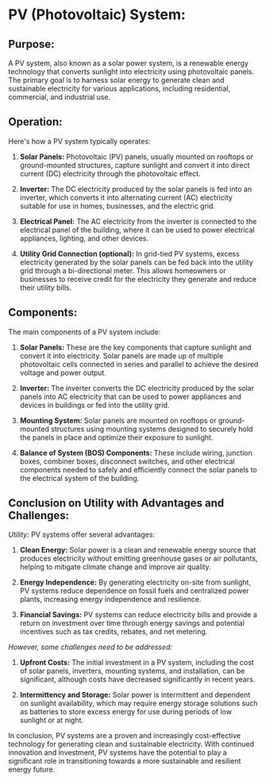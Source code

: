 # PV (Photovoltaic) System:

## Purpose:

A PV system, also known as a solar power system, is a renewable energy technology that converts sunlight into electricity using photovoltaic panels. The primary goal is to harness solar energy to generate clean and sustainable electricity for various applications, including residential, commercial, and industrial use.

## Operation:

Here's how a PV system typically operates:

1. **Solar Panels:** Photovoltaic (PV) panels, usually mounted on rooftops or ground-mounted structures, capture sunlight and convert it into direct current (DC) electricity through the photovoltaic effect.

2. **Inverter:** The DC electricity produced by the solar panels is fed into an inverter, which converts it into alternating current (AC) electricity suitable for use in homes, businesses, and the electric grid.

3. **Electrical Panel:** The AC electricity from the inverter is connected to the electrical panel of the building, where it can be used to power electrical appliances, lighting, and other devices.

4. **Utility Grid Connection (optional):** In grid-tied PV systems, excess electricity generated by the solar panels can be fed back into the utility grid through a bi-directional meter. This allows homeowners or businesses to receive credit for the electricity they generate and reduce their utility bills.

## Components:

The main components of a PV system include:

1. **Solar Panels:** These are the key components that capture sunlight and convert it into electricity. Solar panels are made up of multiple photovoltaic cells connected in series and parallel to achieve the desired voltage and power output.

2. **Inverter:** The inverter converts the DC electricity produced by the solar panels into AC electricity that can be used to power appliances and devices in buildings or fed into the utility grid.

3. **Mounting System:** Solar panels are mounted on rooftops or ground-mounted structures using mounting systems designed to securely hold the panels in place and optimize their exposure to sunlight.

4. **Balance of System (BOS) Components:** These include wiring, junction boxes, combiner boxes, disconnect switches, and other electrical components needed to safely and efficiently connect the solar panels to the electrical system of the building.

## Conclusion on Utility with Advantages and Challenges:

*Utility:* PV systems offer several advantages:

1. **Clean Energy:** Solar power is a clean and renewable energy source that produces electricity without emitting greenhouse gases or air pollutants, helping to mitigate climate change and improve air quality.

2. **Energy Independence:** By generating electricity on-site from sunlight, PV systems reduce dependence on fossil fuels and centralized power plants, increasing energy independence and resilience.

3. **Financial Savings:** PV systems can reduce electricity bills and provide a return on investment over time through energy savings and potential incentives such as tax credits, rebates, and net metering.

*However, some challenges need to be addressed:*

1. **Upfront Costs:** The initial investment in a PV system, including the cost of solar panels, inverters, mounting systems, and installation, can be significant, although costs have decreased significantly in recent years.

2. **Intermittency and Storage:** Solar power is intermittent and dependent on sunlight availability, which may require energy storage solutions such as batteries to store excess energy for use during periods of low sunlight or at night.

In conclusion, PV systems are a proven and increasingly cost-effective technology for generating clean and sustainable electricity. With continued innovation and investment, PV systems have the potential to play a significant role in transitioning towards a more sustainable and resilient energy future.
